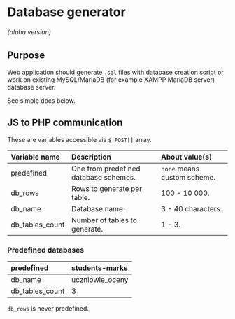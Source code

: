 # Database generator

###### (alpha version)

## Purpose

Web application should generate `.sql` files with database creation script or work on existing MySQL/MariaDB 
(for example XAMPP MariaDB server) database server.

See simple docs below.

## JS to PHP communication

These are variables accessible via `$_POST[]` array.

| Variable name   | Description                           | About value(s)             |
| :-------------- | :------------------------------------ | :------------------------- |
| predefined      | One from predefined database schemes. |`none` means custom scheme. |
| db_rows         | Rows to generate per table.           | 100 - 10 000.              |
| db_name         | Database name.                        | 3 - 40 characters.         |
| db_tables_count | Number of tables to generate.         | 1 - 3.                     |

### Predefined databases

| predefined      | students-marks  |
| :-------------- | :-------------- |
| db_name         | uczniowie_oceny |
| db_tables_count | 3               |

`db_rows` is never predefined.

